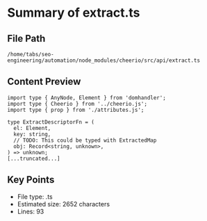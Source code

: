 # Summary of extract.ts
  
## File Path
`/home/tabs/seo-engineering/automation/node_modules/cheerio/src/api/extract.ts`

## Content Preview
```
import type { AnyNode, Element } from 'domhandler';
import type { Cheerio } from '../cheerio.js';
import type { prop } from './attributes.js';

type ExtractDescriptorFn = (
  el: Element,
  key: string,
  // TODO: This could be typed with ExtractedMap
  obj: Record<string, unknown>,
) => unknown;
[...truncated...]
```

## Key Points
- File type: .ts
- Estimated size: 2652 characters
- Lines: 93
